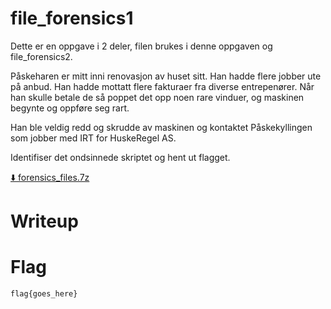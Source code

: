 # file_forensics1

Dette er en oppgave i 2 deler, filen brukes i denne oppgaven og file_forensics2.

Påskeharen er mitt inni renovasjon av huset sitt. Han hadde flere jobber ute på anbud.
Han hadde mottatt flere fakturaer fra diverse entrepenører. Når han skulle betale de så poppet det opp noen rare vinduer, og maskinen begynte og oppføre seg rart.

Han ble veldig redd og skrudde av maskinen og kontaktet Påskekyllingen som jobber med IRT for HuskeRegel AS.


Identifiser det ondsinnede skriptet og hent ut flagget.

[⬇️ forensics_files.7z](./forensics_files.7z)

# Writeup

<Enter writeup here>

# Flag

```
flag{goes_here}
```